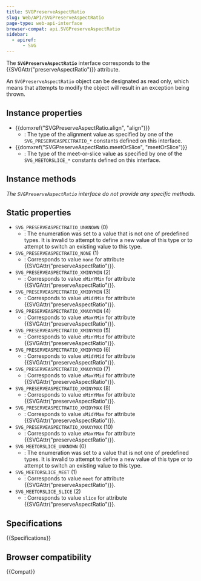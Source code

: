 ```yaml
---
title: SVGPreserveAspectRatio
slug: Web/API/SVGPreserveAspectRatio
page-type: web-api-interface
browser-compat: api.SVGPreserveAspectRatio
sidebar:
  - apiref:
      - SVG
---
```


The **`SVGPreserveAspectRatio`** interface corresponds to the {{SVGAttr("preserveAspectRatio")}} attribute.

An `SVGPreserveAspectRatio` object can be designated as read only, which means that attempts to modify the object will result in an exception being thrown.

## Instance properties

- {{domxref("SVGPreserveAspectRatio.align", "align")}}
  - : The type of the alignment value as specified by one of the `SVG_PRESERVEASPECTRATIO_*` constants defined on this interface.
- {{domxref("SVGPreserveAspectRatio.meetOrSlice", "meetOrSlice")}}
  - : The type of the meet-or-slice value as specified by one of the `SVG_MEETORSLICE_*` constants defined on this interface.

## Instance methods

_The `SVGPreserveAspectRatio` interface do not provide any specific methods._

## Static properties

- `SVG_PRESERVEASPECTRATIO_UNKNOWN` (0)
  - : The enumeration was set to a value that is not one of predefined types. It is invalid to attempt to define a new value of this type or to attempt to switch an existing value to this type.
- `SVG_PRESERVEASPECTRATIO_NONE` (1)
  - : Corresponds to value `none` for attribute {{SVGAttr("preserveAspectRatio")}}.
- `SVG_PRESERVEASPECTRATIO_XMINYMIN` (2)
  - : Corresponds to value `xMinYMin` for attribute {{SVGAttr("preserveAspectRatio")}}.
- `SVG_PRESERVEASPECTRATIO_XMIDYMIN` (3)
  - : Corresponds to value `xMidYMin` for attribute {{SVGAttr("preserveAspectRatio")}}.
- `SVG_PRESERVEASPECTRATIO_XMAXYMIN` (4)
  - : Corresponds to value `xMaxYMin` for attribute {{SVGAttr("preserveAspectRatio")}}.
- `SVG_PRESERVEASPECTRATIO_XMINYMID` (5)
  - : Corresponds to value `xMinYMid` for attribute {{SVGAttr("preserveAspectRatio")}}.
- `SVG_PRESERVEASPECTRATIO_XMIDYMID` (6)
  - : Corresponds to value `xMidYMid` for attribute {{SVGAttr("preserveAspectRatio")}}.
- `SVG_PRESERVEASPECTRATIO_XMAXYMID` (7)
  - : Corresponds to value `xMaxYMid` for attribute {{SVGAttr("preserveAspectRatio")}}.
- `SVG_PRESERVEASPECTRATIO_XMINYMAX` (8)
  - : Corresponds to value `xMinYMax` for attribute {{SVGAttr("preserveAspectRatio")}}.
- `SVG_PRESERVEASPECTRATIO_XMIDYMAX` (9)
  - : Corresponds to value `xMidYMax` for attribute {{SVGAttr("preserveAspectRatio")}}.
- `SVG_PRESERVEASPECTRATIO_XMAXYMAX` (10)
  - : Corresponds to value `xMaxYMax` for attribute {{SVGAttr("preserveAspectRatio")}}.
- `SVG_MEETORSLICE_UNKNOWN` (0)
  - : The enumeration was set to a value that is not one of predefined types. It is invalid to attempt to define a new value of this type or to attempt to switch an existing value to this type.
- `SVG_MEETORSLICE_MEET` (1)
  - : Corresponds to value `meet` for attribute {{SVGAttr("preserveAspectRatio")}}.
- `SVG_MEETORSLICE_SLICE` (2)
  - : Corresponds to value `slice` for attribute {{SVGAttr("preserveAspectRatio")}}.

## Specifications

{{Specifications}}

## Browser compatibility

{{Compat}}
